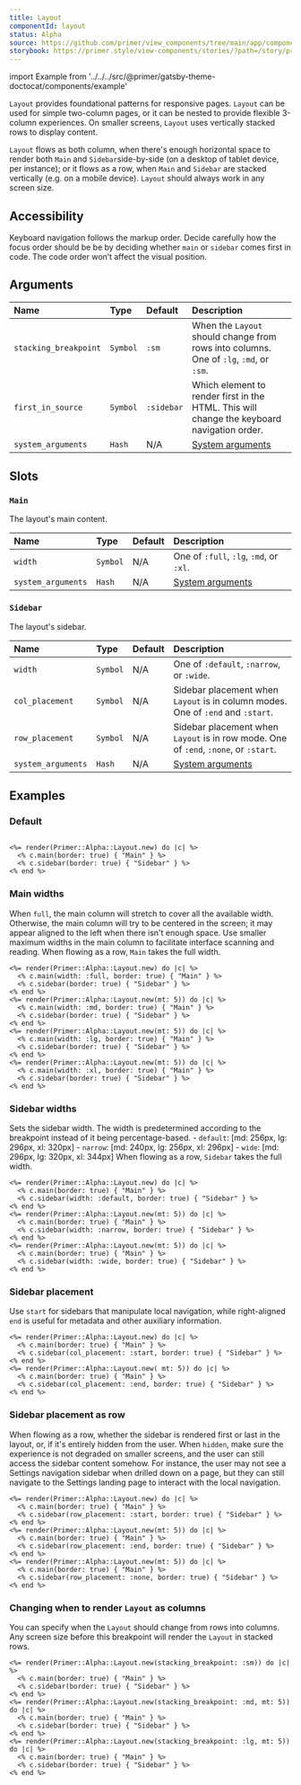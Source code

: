 ```yaml
---
title: Layout
componentId: layout
status: Alpha
source: https://github.com/primer/view_components/tree/main/app/components/primer/alpha/layout.rb
storybook: https://primer.style/view-components/stories/?path=/story/primer-alpha-layout
---
```


import Example from '../../../src/@primer/gatsby-theme-doctocat/components/example'

<!-- Warning: AUTO-GENERATED file, do not edit. Add code comments to your Ruby instead <3 -->

`Layout` provides foundational patterns for responsive pages.
`Layout` can be used for simple two-column pages, or it can be nested to provide flexible 3-column experiences.
 On smaller screens, `Layout` uses vertically stacked rows to display content.

`Layout` flows as both column, when there's enough horizontal space to render both `Main` and `Sidebar`side-by-side (on a desktop of tablet device, per instance);
or it flows as a row, when `Main` and `Sidebar` are stacked vertically (e.g. on a mobile device).
`Layout` should always work in any screen size.

## Accessibility

Keyboard navigation follows the markup order. Decide carefully how the focus order should be be by deciding whether
`main` or `sidebar` comes first in code. The code order won’t affect the visual position.

## Arguments

| Name | Type | Default | Description |
| :- | :- | :- | :- |
| `stacking_breakpoint` | `Symbol` | `:sm` | When the `Layout` should change from rows into columns. One of `:lg`, `:md`, or `:sm`. |
| `first_in_source` | `Symbol` | `:sidebar` | Which element to render first in the HTML. This will change the keyboard navigation order. |
| `system_arguments` | `Hash` | N/A | [System arguments](/system-arguments) |

## Slots

### `Main`

The layout's main content.

| Name | Type | Default | Description |
| :- | :- | :- | :- |
| `width` | `Symbol` | N/A | One of `:full`, `:lg`, `:md`, or `:xl`. |
| `system_arguments` | `Hash` | N/A | [System arguments](/system-arguments) |

### `Sidebar`

The layout's sidebar.

| Name | Type | Default | Description |
| :- | :- | :- | :- |
| `width` | `Symbol` | N/A | One of `:default`, `:narrow`, or `:wide`. |
| `col_placement` | `Symbol` | N/A | Sidebar placement when `Layout` is in column modes. One of `:end` and `:start`. |
| `row_placement` | `Symbol` | N/A | Sidebar placement when `Layout` is in row mode. One of `:end`, `:none`, or `:start`. |
| `system_arguments` | `Hash` | N/A | [System arguments](/system-arguments) |

## Examples

### Default

<Example src="<div data-view-component='true' class='Layout Layout--sidebarPosition-start Layout--sidebarPosition-flowRow-start'>    <div data-view-component='true' class='Layout-sidebar border'>Sidebar</div>  <div data-view-component='true' class='Layout-main border'>Main</div></div>" />

```erb

<%= render(Primer::Alpha::Layout.new) do |c| %>
  <% c.main(border: true) { "Main" } %>
  <% c.sidebar(border: true) { "Sidebar" } %>
<% end %>
```

### Main widths

When `full`, the main column will stretch to cover all the available width. Otherwise, the main column will try to be centered in the screen; it may appear aligned to the left when there isn't enough space. Use smaller maximum widths in the main column to facilitate interface scanning and reading. When flowing as a row, `Main` takes the full width.

<Example src="<div data-view-component='true' class='Layout Layout--sidebarPosition-start Layout--sidebarPosition-flowRow-start'>    <div data-view-component='true' class='Layout-sidebar border'>Sidebar</div>  <div data-view-component='true' class='Layout-main border'>Main</div></div><div data-view-component='true' class='Layout Layout--sidebarPosition-start Layout--sidebarPosition-flowRow-start mt-5'>    <div data-view-component='true' class='Layout-sidebar border'>Sidebar</div>  <div data-view-component='true' class='Layout-main border'><div data-view-component='true' class='Layout-main-centered-md'><div data-view-component='true' class='container-md'>Main</div></div></div></div><div data-view-component='true' class='Layout Layout--sidebarPosition-start Layout--sidebarPosition-flowRow-start mt-5'>    <div data-view-component='true' class='Layout-sidebar border'>Sidebar</div>  <div data-view-component='true' class='Layout-main border'><div data-view-component='true' class='Layout-main-centered-lg'><div data-view-component='true' class='container-lg'>Main</div></div></div></div><div data-view-component='true' class='Layout Layout--sidebarPosition-start Layout--sidebarPosition-flowRow-start mt-5'>    <div data-view-component='true' class='Layout-sidebar border'>Sidebar</div>  <div data-view-component='true' class='Layout-main border'><div data-view-component='true' class='Layout-main-centered-xl'><div data-view-component='true' class='container-xl'>Main</div></div></div></div>" />

```erb
<%= render(Primer::Alpha::Layout.new) do |c| %>
  <% c.main(width: :full, border: true) { "Main" } %>
  <% c.sidebar(border: true) { "Sidebar" } %>
<% end %>
<%= render(Primer::Alpha::Layout.new(mt: 5)) do |c| %>
  <% c.main(width: :md, border: true) { "Main" } %>
  <% c.sidebar(border: true) { "Sidebar" } %>
<% end %>
<%= render(Primer::Alpha::Layout.new(mt: 5)) do |c| %>
  <% c.main(width: :lg, border: true) { "Main" } %>
  <% c.sidebar(border: true) { "Sidebar" } %>
<% end %>
<%= render(Primer::Alpha::Layout.new(mt: 5)) do |c| %>
  <% c.main(width: :xl, border: true) { "Main" } %>
  <% c.sidebar(border: true) { "Sidebar" } %>
<% end %>
```

### Sidebar widths

Sets the sidebar width. The width is predetermined according to the breakpoint instead of it being percentage-based. - `default`: [md: 256px, lg: 296px, xl: 320px] - `narrow`: [md: 240px, lg: 256px, xl: 296px] - `wide`: [md: 296px, lg: 320px, xl: 344px] When flowing as a row, `Sidebar` takes the full width.

<Example src="<div data-view-component='true' class='Layout Layout--sidebarPosition-start Layout--sidebarPosition-flowRow-start'>    <div data-view-component='true' class='Layout-sidebar border'>Sidebar</div>  <div data-view-component='true' class='Layout-main border'>Main</div></div><div data-view-component='true' class='Layout Layout--sidebarPosition-start Layout--sidebarPosition-flowRow-start Layout--sidebar-narrow mt-5'>    <div data-view-component='true' class='Layout-sidebar border'>Sidebar</div>  <div data-view-component='true' class='Layout-main border'>Main</div></div><div data-view-component='true' class='Layout Layout--sidebarPosition-start Layout--sidebarPosition-flowRow-start Layout--sidebar-wide mt-5'>    <div data-view-component='true' class='Layout-sidebar border'>Sidebar</div>  <div data-view-component='true' class='Layout-main border'>Main</div></div>" />

```erb
<%= render(Primer::Alpha::Layout.new) do |c| %>
  <% c.main(border: true) { "Main" } %>
  <% c.sidebar(width: :default, border: true) { "Sidebar" } %>
<% end %>
<%= render(Primer::Alpha::Layout.new(mt: 5)) do |c| %>
  <% c.main(border: true) { "Main" } %>
  <% c.sidebar(width: :narrow, border: true) { "Sidebar" } %>
<% end %>
<%= render(Primer::Alpha::Layout.new(mt: 5)) do |c| %>
  <% c.main(border: true) { "Main" } %>
  <% c.sidebar(width: :wide, border: true) { "Sidebar" } %>
<% end %>
```

### Sidebar placement

Use `start` for sidebars that manipulate local navigation, while right-aligned `end` is useful for metadata and other auxiliary information.

<Example src="<div data-view-component='true' class='Layout Layout--sidebarPosition-start Layout--sidebarPosition-flowRow-start'>    <div data-view-component='true' class='Layout-sidebar border'>Sidebar</div>  <div data-view-component='true' class='Layout-main border'>Main</div></div><div data-view-component='true' class='Layout Layout--sidebarPosition-end Layout--sidebarPosition-flowRow-start mt-5'>    <div data-view-component='true' class='Layout-sidebar border'>Sidebar</div>  <div data-view-component='true' class='Layout-main border'>Main</div></div>" />

```erb
<%= render(Primer::Alpha::Layout.new) do |c| %>
  <% c.main(border: true) { "Main" } %>
  <% c.sidebar(col_placement: :start, border: true) { "Sidebar" } %>
<% end %>
<%= render(Primer::Alpha::Layout.new( mt: 5)) do |c| %>
  <% c.main(border: true) { "Main" } %>
  <% c.sidebar(col_placement: :end, border: true) { "Sidebar" } %>
<% end %>
```

### Sidebar placement as row

When flowing as a row, whether the sidebar is rendered first or last in the layout, or, if it's entirely hidden from the user. When `hidden`, make sure the experience is not degraded on smaller screens, and the user can still access the sidebar content somehow. For instance, the user may not see a Settings navigation sidebar when drilled down on a page, but they can still navigate to the Settings landing page to interact with the local navigation.

<Example src="<div data-view-component='true' class='Layout Layout--sidebarPosition-start Layout--sidebarPosition-flowRow-start'>    <div data-view-component='true' class='Layout-sidebar border'>Sidebar</div>  <div data-view-component='true' class='Layout-main border'>Main</div></div><div data-view-component='true' class='Layout Layout--sidebarPosition-start Layout--sidebarPosition-flowRow-end mt-5'>    <div data-view-component='true' class='Layout-sidebar border'>Sidebar</div>  <div data-view-component='true' class='Layout-main border'>Main</div></div><div data-view-component='true' class='Layout Layout--sidebarPosition-start Layout--sidebarPosition-flowRow-none mt-5'>    <div data-view-component='true' class='Layout-sidebar border'>Sidebar</div>  <div data-view-component='true' class='Layout-main border'>Main</div></div>" />

```erb
<%= render(Primer::Alpha::Layout.new) do |c| %>
  <% c.main(border: true) { "Main" } %>
  <% c.sidebar(row_placement: :start, border: true) { "Sidebar" } %>
<% end %>
<%= render(Primer::Alpha::Layout.new(mt: 5)) do |c| %>
  <% c.main(border: true) { "Main" } %>
  <% c.sidebar(row_placement: :end, border: true) { "Sidebar" } %>
<% end %>
<%= render(Primer::Alpha::Layout.new(mt: 5)) do |c| %>
  <% c.main(border: true) { "Main" } %>
  <% c.sidebar(row_placement: :none, border: true) { "Sidebar" } %>
<% end %>
```

### Changing when to render `Layout` as columns

You can specify when the `Layout` should change from rows into columns. Any screen size before this breakpoint will render the `Layout` in stacked rows.

<Example src="<div data-view-component='true' class='Layout Layout--sidebarPosition-start Layout--sidebarPosition-flowRow-start'>    <div data-view-component='true' class='Layout-sidebar border'>Sidebar</div>  <div data-view-component='true' class='Layout-main border'>Main</div></div><div data-view-component='true' class='Layout Layout--flowRow-until-md Layout--sidebarPosition-start Layout--sidebarPosition-flowRow-start mt-5'>    <div data-view-component='true' class='Layout-sidebar border'>Sidebar</div>  <div data-view-component='true' class='Layout-main border'>Main</div></div><div data-view-component='true' class='Layout Layout--flowRow-until-lg Layout--sidebarPosition-start Layout--sidebarPosition-flowRow-start mt-5'>    <div data-view-component='true' class='Layout-sidebar border'>Sidebar</div>  <div data-view-component='true' class='Layout-main border'>Main</div></div>" />

```erb
<%= render(Primer::Alpha::Layout.new(stacking_breakpoint: :sm)) do |c| %>
  <% c.main(border: true) { "Main" } %>
  <% c.sidebar(border: true) { "Sidebar" } %>
<% end %>
<%= render(Primer::Alpha::Layout.new(stacking_breakpoint: :md, mt: 5)) do |c| %>
  <% c.main(border: true) { "Main" } %>
  <% c.sidebar(border: true) { "Sidebar" } %>
<% end %>
<%= render(Primer::Alpha::Layout.new(stacking_breakpoint: :lg, mt: 5)) do |c| %>
  <% c.main(border: true) { "Main" } %>
  <% c.sidebar(border: true) { "Sidebar" } %>
<% end %>
```
